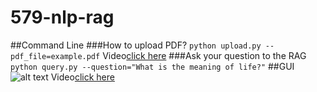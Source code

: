 # 579-nlp-rag
##Command Line
###How to upload PDF?
```python upload.py --pdf_file=example.pdf```
Video[click here](www.google.com)
###Ask your question to the RAG
```python query.py --question="What is the meaning of life?"```
##GUI
![alt text]([http://url/to/img.png](https://miro.medium.com/v2/resize:fit:1400/1*nGy5LNTZo0rdx6FuVwudyQ.png)https://miro.medium.com/v2/resize:fit:1400/1*nGy5LNTZo0rdx6FuVwudyQ.png)
Video[click here](www.google.com)
